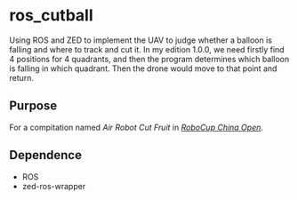 # ros_cutball

Using ROS and ZED to implement the UAV to judge whether a balloon is falling and where to track and cut it.
In my edition 1.0.0, we need firstly find 4 positions for 4 quadrants, and then the program determines which balloon is falling in which quadrant. Then the drone would move to that point and return.

## Purpose
For a compitation named *Air Robot Cut Fruit* in [*RoboCup China Open*](http://www.rcj.org.cn/index.php/race?catid=3).

## Dependence
* ROS
* zed-ros-wrapper
